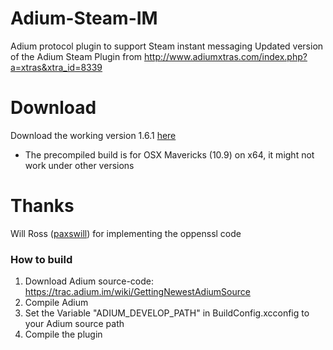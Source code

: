 Adium-Steam-IM
==============
Adium protocol plugin to support Steam instant messaging
Updated version of the Adium Steam Plugin from 
http://www.adiumxtras.com/index.php?a=xtras&xtra_id=8339


Download
========
Download the working version 1.6.1 [here](https://github.com/tripplet/Adium-Steam-IM/releases/download/v1.6/AdiumSteamIM_v161.zip)
* The precompiled build is for OSX Mavericks (10.9) on x64, it might not work under other versions

Thanks
======
Will Ross ([paxswill](https://github.com/paxswill)) for implementing the oppenssl code


### How to build
1. Download Adium source-code: https://trac.adium.im/wiki/GettingNewestAdiumSource
2. Compile Adium
3. Set the Variable "ADIUM_DEVELOP_PATH" in BuildConfig.xcconfig to your Adium source path
4. Compile the plugin
